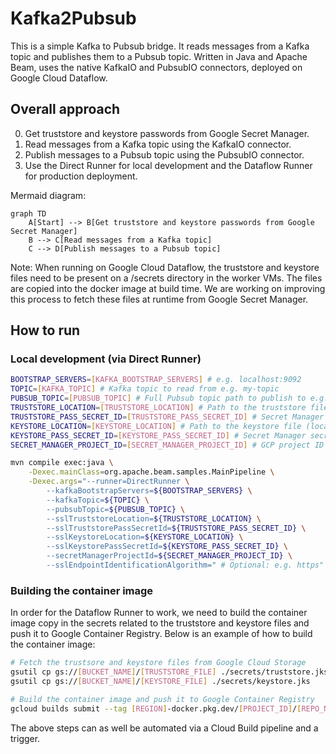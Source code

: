 # Kafka2Pubsub
This is a simple Kafka to Pubsub bridge. It reads messages from a Kafka topic and publishes them to a Pubsub topic. Written in Java and Apache Beam, uses the native KafkaIO and PubsubIO connectors, deployed on Google Cloud Dataflow.

## Overall approach
0. Get truststore and keystore passwords from Google Secret Manager.
1. Read messages from a Kafka topic using the KafkaIO connector.
2. Publish messages to a Pubsub topic using the PubsubIO connector.
3. Use the Direct Runner for local development and the Dataflow Runner for production deployment.

Mermaid diagram:
```mermaid
graph TD
    A[Start] --> B[Get truststore and keystore passwords from Google Secret Manager]
    B --> C[Read messages from a Kafka topic]
    C --> D[Publish messages to a Pubsub topic]
```

Note: When running on Google Cloud Dataflow, the truststore and keystore files need to be present on a /secrets directory in the worker VMs. The files are copied into the docker image at build time. We are working on improving this process to fetch these files at runtime from Google Secret Manager.

## How to run
### Local development (via Direct Runner)

```bash
BOOTSTRAP_SERVERS=[KAFKA_BOOTSTRAP_SERVERS] # e.g. localhost:9092
TOPIC=[KAFKA_TOPIC] # Kafka topic to read from e.g. my-topic
PUBSUB_TOPIC=[PUBSUB_TOPIC] # Full Pubsub topic path to publish to e.g. projects/my-project/topics/my-topic
TRUSTSTORE_LOCATION=[TRUSTSTORE_LOCATION] # Path to the truststore file (local to the machine / worker)
TRUSTSTORE_PASS_SECRET_ID=[TRUSTSTORE_PASS_SECRET_ID] # Secret Manager secret ID for the truststore password 
KEYSTORE_LOCATION=[KEYSTORE_LOCATION] # Path to the keystore file (local to the machine / worker)
KEYSTORE_PASS_SECRET_ID=[KEYSTORE_PASS_SECRET_ID] # Secret Manager secret ID for the keystore password
SECRET_MANAGER_PROJECT_ID=[SECRET_MANAGER_PROJECT_ID] # GCP project ID where the secrets are stored

mvn compile exec:java \
    -Dexec.mainClass=org.apache.beam.samples.MainPipeline \
    -Dexec.args="--runner=DirectRunner \
        --kafkaBootstrapServers=${BOOTSTRAP_SERVERS} \
        --kafkaTopic=${TOPIC} \
        --pubsubTopic=${PUBSUB_TOPIC} \
        --sslTruststoreLocation=${TRUSTSTORE_LOCATION} \
        --sslTruststorePassSecretId=${TRUSTSTORE_PASS_SECRET_ID} \
        --sslKeystoreLocation=${KEYSTORE_LOCATION} \
        --sslKeystorePassSecretId=${KEYSTORE_PASS_SECRET_ID} \
        --secretManagerProjectId=${SECRET_MANAGER_PROJECT_ID} \
        --sslEndpointIdentificationAlgorithm=" # Optional: e.g. https"
```

### Building the container image

In order for the Dataflow Runner to work, we need to build the container image copy in the secrets related to the truststore and keystore files and push it to Google Container Registry. Below is an example of how to build the container image:

```bash
# Fetch the trustsore and keystore files from Google Cloud Storage
gsutil cp gs://[BUCKET_NAME]/[TRUSTSTORE_FILE] ./secrets/truststore.jks
gsutil cp gs://[BUCKET_NAME]/[KEYSTORE_FILE] ./secrets/keystore.jks

# Build the container image and push it to Google Container Registry
gcloud builds submit --tag [REGION]-docker.pkg.dev/[PROJECT_ID]/[REPO_NAME]/[IMAGE_NAME] .
```

The above steps can as well be automated via a Cloud Build pipeline and a trigger.